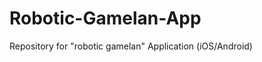 Robotic-Gamelan-App
===================

Repository for "robotic gamelan" Application (iOS/Android)
